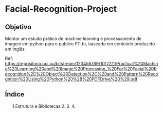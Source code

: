 # Facial-Recognition-Project

<h2>Objetivo</h2>
Montar um estudo prático de machine learning e processamento de imagem em python para o publico PT-br, baseado em conteúdo produzido em Inglês

Ref: https://repositorio.uci.cu/bitstream/123456789/10172/1/Practical%20Machine%20Learning%20and%20Image%20Processing_%20For%20Facial%20Recognition%2C%20Object%20Detection%2C%20and%20Pattern%20Recognition%20Using%20Python%20%28%20PDFDrive%20%29.pdf

<h2>Índice</h2>

<ul>
  1.Estrutura e Bibliotecas
  2.
  3.
  4.
</ul>
